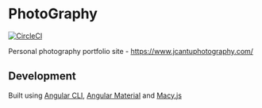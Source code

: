 # PhotoGraphy
[![CircleCI](https://circleci.com/gh/Jac21/PhotoGraphy/tree/master.svg?style=shield)](https://circleci.com/gh/Jac21/PhotoGraphy/tree/master)

Personal photography portfolio site - https://www.jcantuphotography.com/

## Development

Built using [Angular CLI](https://cli.angular.io/), [Angular Material](https://material.angular.io/) and [Macy.js](http://macyjs.com/)

